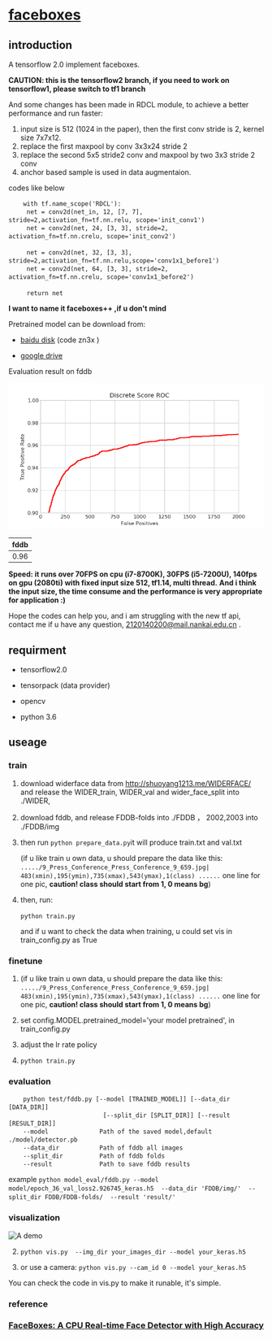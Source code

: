 # [faceboxes](https://arxiv.org/abs/1708.05234)

## introduction

A tensorflow 2.0 implement faceboxes. 

 **CAUTION: this is the tensorflow2 branch, 
 if you need to work on tensorflow1, 
 please switch to tf1 branch**
 
 
And some changes has been made in RDCL module, 
to achieve a better performance and run faster:
 
   1. input size is 512 (1024 in the paper), then the first conv stride is 2, kernel size 7x7x12.
   2. replace the first maxpool by conv 3x3x24 stride 2
   3. replace the second 5x5 stride2 conv and maxpool by two 3x3 stride 2 conv
   4. anchor based sample is used in data augmentaion.
   
   
   codes like below
   ```
       with tf.name_scope('RDCL'):
        net = conv2d(net_in, 12, [7, 7], stride=2,activation_fn=tf.nn.relu, scope='init_conv1')
        net = conv2d(net, 24, [3, 3], stride=2, activation_fn=tf.nn.crelu, scope='init_conv2')
       
        net = conv2d(net, 32, [3, 3], stride=2,activation_fn=tf.nn.relu,scope='conv1x1_before1')
        net = conv2d(net, 64, [3, 3], stride=2, activation_fn=tf.nn.crelu, scope='conv1x1_before2')
        
        return net

   ```
**I want to name it faceboxes++ ,if u don't mind**


Pretrained model can be download from:

+ [baidu disk](https://pan.baidu.com/s/14glOjQYRxKL-QPPHl6HRRQ) (code zn3x )

+ [google drive](https://drive.google.com/open?id=1KO2PuHiBgQEY5uOyLGdFbxBlqPAosY-s)

Evaluation result on fddb

 ![fddb](https://github.com/610265158/faceboxes-tensorflow/blob/master/figures/Figure_1.png)

| fddb   |
| :------: | 
|  0.96 | 


 **Speed: it runs over 70FPS on cpu (i7-8700K), 30FPS (i5-7200U), 140fps on gpu (2080ti) with fixed input size 512, tf1.14, multi thread.**
 **And i think the input size, the time consume and the performance is very appropriate for application :)**
 
Hope the codes can help you, and i am struggling with the new tf api, contact me if u have any question,      2120140200@mail.nankai.edu.cn  .

## requirment

+ tensorflow2.0

+ tensorpack   (data provider)

+ opencv

+ python 3.6

## useage

### train
1. download widerface data from http://shuoyang1213.me/WIDERFACE/
and release the WIDER_train, WIDER_val and wider_face_split into ./WIDER, 
2. download fddb, and release FDDB-folds into ./FDDB ， 2002,2003 into ./FDDB/img
3. then run
   ```python prepare_data.py```it will produce train.txt and val.txt

    (if u like train u own data, u should prepare the data like this:
    `...../9_Press_Conference_Press_Conference_9_659.jpg| 483(xmin),195(ymin),735(xmax),543(ymax),1(class) ......` 
    one line for one pic, **caution! class should start from 1, 0 means bg**)

4. then, run:

    `python train.py`

    and if u want to check the data when training, u could set vis in train_config.py as True

    
### finetune
1.  (if u like train u own data, u should prepare the data like this:
    `...../9_Press_Conference_Press_Conference_9_659.jpg| 483(xmin),195(ymin),735(xmax),543(ymax),1(class) ......` 
    one line for one pic, **caution! class should start from 1, 0 means bg**)
    
2.  set config.MODEL.pretrained_model='your model pretrained', in train_config.py

3. adjust the lr rate policy

4. `python train.py`

### evaluation

```
    python test/fddb.py [--model [TRAINED_MODEL]] [--data_dir [DATA_DIR]]
                          [--split_dir [SPLIT_DIR]] [--result [RESULT_DIR]]
    --model              Path of the saved model,default ./model/detector.pb
    --data_dir           Path of fddb all images
    --split_dir          Path of fddb folds
    --result             Path to save fddb results
 ```
    
example `python model_eval/fddb.py --model model/epoch_36_val_loss2.926745_keras.h5 
                                    --data_dir 'FDDB/img/' 
                                    --split_dir FDDB/FDDB-folds/ 
                                    --result 'result/' `


### visualization
![A demo](https://github.com/610265158/faceboxes-tensorflow/blob/master/figures/example2.png)

2. `python vis.py  --img_dir your_images_dir --model your_keras.h5 `

3. or use a camera:
`python vis.py --cam_id 0 --model your_keras.h5`

You can check the code in vis.py to make it runable, it's simple.


### reference
### [FaceBoxes: A CPU Real-time Face Detector with High Accuracy](https://arxiv.org/abs/1708.05234)

